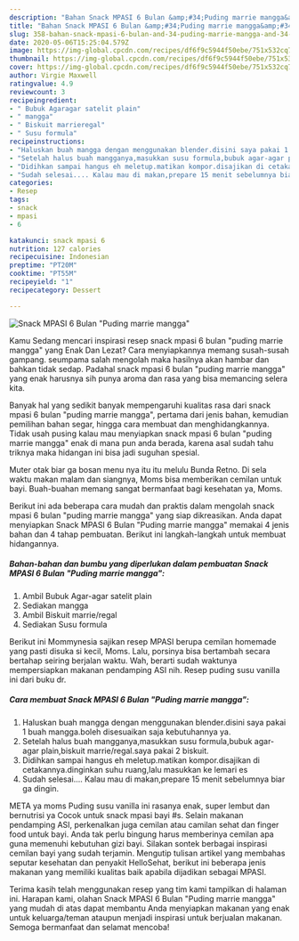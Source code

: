 ```yaml
---
description: "Bahan Snack MPASI 6 Bulan &amp;#34;Puding marrie mangga&amp;#34; | Cara Bikin Snack MPASI 6 Bulan &amp;#34;Puding marrie mangga&amp;#34; Yang Enak Banget"
title: "Bahan Snack MPASI 6 Bulan &amp;#34;Puding marrie mangga&amp;#34; | Cara Bikin Snack MPASI 6 Bulan &amp;#34;Puding marrie mangga&amp;#34; Yang Enak Banget"
slug: 358-bahan-snack-mpasi-6-bulan-and-34-puding-marrie-mangga-and-34-cara-bikin-snack-mpasi-6-bulan-and-34-puding-marrie-mangga-and-34-yang-enak-banget
date: 2020-05-06T15:25:04.579Z
image: https://img-global.cpcdn.com/recipes/df6f9c5944f50ebe/751x532cq70/snack-mpasi-6-bulan-puding-marrie-mangga-foto-resep-utama.jpg
thumbnail: https://img-global.cpcdn.com/recipes/df6f9c5944f50ebe/751x532cq70/snack-mpasi-6-bulan-puding-marrie-mangga-foto-resep-utama.jpg
cover: https://img-global.cpcdn.com/recipes/df6f9c5944f50ebe/751x532cq70/snack-mpasi-6-bulan-puding-marrie-mangga-foto-resep-utama.jpg
author: Virgie Maxwell
ratingvalue: 4.9
reviewcount: 3
recipeingredient:
- " Bubuk Agaragar satelit plain"
- " mangga"
- " Biskuit marrieregal"
- " Susu formula"
recipeinstructions:
- "Haluskan buah mangga dengan menggunakan blender.disini saya pakai 1 buah mangga.boleh disesuaikan saja kebutuhannya ya."
- "Setelah halus buah mangganya,masukkan susu formula,bubuk agar-agar plain,biskuit marrie/regal.saya pakai 2 biskuit."
- "Didihkan sampai hangus eh meletup.matikan kompor.disajikan di cetakannya.dinginkan suhu ruang,lalu masukkan ke lemari es"
- "Sudah selesai.... Kalau mau di makan,prepare 15 menit sebelumnya biar ga dingin."
categories:
- Resep
tags:
- snack
- mpasi
- 6

katakunci: snack mpasi 6 
nutrition: 127 calories
recipecuisine: Indonesian
preptime: "PT20M"
cooktime: "PT55M"
recipeyield: "1"
recipecategory: Dessert

---
```



![Snack MPASI 6 Bulan &#34;Puding marrie mangga&#34;](https://img-global.cpcdn.com/recipes/df6f9c5944f50ebe/751x532cq70/snack-mpasi-6-bulan-puding-marrie-mangga-foto-resep-utama.jpg)

Kamu Sedang mencari inspirasi resep snack mpasi 6 bulan &#34;puding marrie mangga&#34; yang Enak Dan Lezat? Cara menyiapkannya memang susah-susah gampang. seumpama salah mengolah maka hasilnya akan hambar dan bahkan tidak sedap. Padahal snack mpasi 6 bulan &#34;puding marrie mangga&#34; yang enak harusnya sih punya aroma dan rasa yang bisa memancing selera kita.

Banyak hal yang sedikit banyak mempengaruhi kualitas rasa dari snack mpasi 6 bulan &#34;puding marrie mangga&#34;, pertama dari jenis bahan, kemudian pemilihan bahan segar, hingga cara membuat dan menghidangkannya. Tidak usah pusing kalau mau menyiapkan snack mpasi 6 bulan &#34;puding marrie mangga&#34; enak di mana pun anda berada, karena asal sudah tahu triknya maka hidangan ini bisa jadi suguhan spesial.

Muter otak biar ga bosan menu nya itu itu melulu Bunda Retno. Di sela waktu makan malam dan siangnya, Moms bisa memberikan cemilan untuk bayi. Buah-buahan memang sangat bermanfaat bagi kesehatan ya, Moms.


Berikut ini ada beberapa cara mudah dan praktis dalam mengolah snack mpasi 6 bulan &#34;puding marrie mangga&#34; yang siap dikreasikan. Anda dapat menyiapkan Snack MPASI 6 Bulan &#34;Puding marrie mangga&#34; memakai 4 jenis bahan dan 4 tahap pembuatan. Berikut ini langkah-langkah untuk membuat hidangannya.

<!--inarticleads1-->

##### Bahan-bahan dan bumbu yang diperlukan dalam pembuatan Snack MPASI 6 Bulan &#34;Puding marrie mangga&#34;:

1. Ambil  Bubuk Agar-agar satelit plain
1. Sediakan  mangga
1. Ambil  Biskuit marrie/regal
1. Sediakan  Susu formula


Berikut ini Mommynesia sajikan resep MPASI berupa cemilan homemade yang pasti disuka si kecil, Moms. Lalu, porsinya bisa bertambah secara bertahap seiring berjalan waktu. Wah, berarti sudah waktunya mempersiapkan makanan pendamping ASI nih. Resep puding susu vanilla ini dari buku dr. 

<!--inarticleads2-->

##### Cara membuat Snack MPASI 6 Bulan &#34;Puding marrie mangga&#34;:

1. Haluskan buah mangga dengan menggunakan blender.disini saya pakai 1 buah mangga.boleh disesuaikan saja kebutuhannya ya.
1. Setelah halus buah mangganya,masukkan susu formula,bubuk agar-agar plain,biskuit marrie/regal.saya pakai 2 biskuit.
1. Didihkan sampai hangus eh meletup.matikan kompor.disajikan di cetakannya.dinginkan suhu ruang,lalu masukkan ke lemari es
1. Sudah selesai.... Kalau mau di makan,prepare 15 menit sebelumnya biar ga dingin.


META ya moms Puding susu vanilla ini rasanya enak, super lembut dan bernutrisi ya Cocok untuk snack mpasi bayi #s. Selain makanan pendamping ASI, perkenalkan juga cemilan atau camilan sehat dan finger food untuk bayi. Anda tak perlu bingung harus memberinya cemilan apa guna memenuhi kebutuhan gizi bayi. Silakan sontek berbagai inspirasi cemilan bayi yang sudah terjamin. Mengutip tulisan artikel yang membahas seputar kesehatan dan penyakit HelloSehat, berikut ini beberapa jenis makanan yang memiliki kualitas baik apabila dijadikan sebagai MPASI. 

Terima kasih telah menggunakan resep yang tim kami tampilkan di halaman ini. Harapan kami, olahan Snack MPASI 6 Bulan &#34;Puding marrie mangga&#34; yang mudah di atas dapat membantu Anda menyiapkan makanan yang enak untuk keluarga/teman ataupun menjadi inspirasi untuk berjualan makanan. Semoga bermanfaat dan selamat mencoba!

